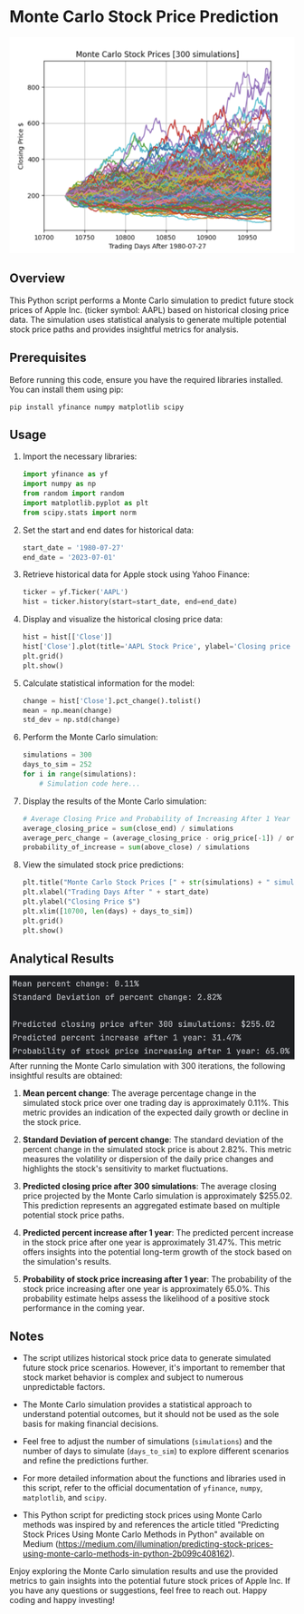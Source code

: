 # Monte Carlo Stock Price Prediction

<img src="results/montecarlo.png" alt="mote carlo" style="width: 600px;">

## Overview

This Python script performs a Monte Carlo simulation to predict future stock prices of Apple Inc. (ticker symbol: AAPL) based on historical closing price data. The simulation uses statistical analysis to generate multiple potential stock price paths and provides insightful metrics for analysis.

## Prerequisites

Before running this code, ensure you have the required libraries installed. You can install them using pip:

```
pip install yfinance numpy matplotlib scipy
```

## Usage

1. Import the necessary libraries:
   ```python
   import yfinance as yf
   import numpy as np
   from random import random
   import matplotlib.pyplot as plt
   from scipy.stats import norm
   ```

2. Set the start and end dates for historical data:
   ```python
   start_date = '1980-07-27'
   end_date = '2023-07-01'
   ```

3. Retrieve historical data for Apple stock using Yahoo Finance:
   ```python
   ticker = yf.Ticker('AAPL')
   hist = ticker.history(start=start_date, end=end_date)
   ```

4. Display and visualize the historical closing price data:
   ```python
   hist = hist[['Close']]
   hist['Close'].plot(title='AAPL Stock Price', ylabel='Closing price $', figsize=[10, 6])
   plt.grid()
   plt.show()
   ```

5. Calculate statistical information for the model:
   ```python
   change = hist['Close'].pct_change().tolist()
   mean = np.mean(change)
   std_dev = np.std(change)
   ```

6. Perform the Monte Carlo simulation:
   ```python
   simulations = 300
   days_to_sim = 252
   for i in range(simulations):
       # Simulation code here...
   ```

7. Display the results of the Monte Carlo simulation:
   ```python
   # Average Closing Price and Probability of Increasing After 1 Year
   average_closing_price = sum(close_end) / simulations
   average_perc_change = (average_closing_price - orig_price[-1]) / orig_price[-1]
   probability_of_increase = sum(above_close) / simulations
   ```

8. View the simulated stock price predictions:
   ```python
   plt.title("Monte Carlo Stock Prices [" + str(simulations) + " simulations]")
   plt.xlabel("Trading Days After " + start_date)
   plt.ylabel("Closing Price $")
   plt.xlim([10700, len(days) + days_to_sim])
   plt.grid()
   plt.show()
   ```

## Analytical Results
![result](results/resultText.png)
After running the Monte Carlo simulation with 300 iterations, the following insightful results are obtained:

1. **Mean percent change**: The average percentage change in the simulated stock price over one trading day is approximately 0.11%. This metric provides an indication of the expected daily growth or decline in the stock price.

2. **Standard Deviation of percent change**: The standard deviation of the percent change in the simulated stock price is about 2.82%. This metric measures the volatility or dispersion of the daily price changes and highlights the stock's sensitivity to market fluctuations.

3. **Predicted closing price after 300 simulations**: The average closing price projected by the Monte Carlo simulation is approximately $255.02. This prediction represents an aggregated estimate based on multiple potential stock price paths.

4. **Predicted percent increase after 1 year**: The predicted percent increase in the stock price after one year is approximately 31.47%. This metric offers insights into the potential long-term growth of the stock based on the simulation's results.

5. **Probability of stock price increasing after 1 year**: The probability of the stock price increasing after one year is approximately 65.0%. This probability estimate helps assess the likelihood of a positive stock performance in the coming year.

## Notes

- The script utilizes historical stock price data to generate simulated future stock price scenarios. However, it's important to remember that stock market behavior is complex and subject to numerous unpredictable factors.

- The Monte Carlo simulation provides a statistical approach to understand potential outcomes, but it should not be used as the sole basis for making financial decisions.

- Feel free to adjust the number of simulations (`simulations`) and the number of days to simulate (`days_to_sim`) to explore different scenarios and refine the predictions further.

- For more detailed information about the functions and libraries used in this script, refer to the official documentation of `yfinance`, `numpy`, `matplotlib`, and `scipy`.

- This Python script for predicting stock prices using Monte Carlo methods was inspired by and references the article titled "Predicting Stock Prices Using Monte Carlo Methods in Python" available on Medium (https://medium.com/illumination/predicting-stock-prices-using-monte-carlo-methods-in-python-2b099c408162). 

Enjoy exploring the Monte Carlo simulation results and use the provided metrics to gain insights into the potential future stock prices of Apple Inc. If you have any questions or suggestions, feel free to reach out. Happy coding and happy investing!
